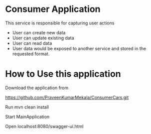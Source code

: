 # Consumer Application
This service is responsible for capturing user actions
- User can create new data
- User can update existing data
- User can read data
- User data would be exposed to another service and stored in the requested format.

# How to Use this application

Download the application from

https://github.com/PraveenKumarMekala/ConsumerCars.git

Run mvn clean install

Start MainApplication

Open localhost:8080/swagger-ui.html
